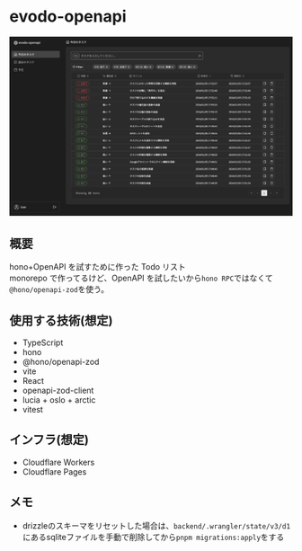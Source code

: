 # evodo-openapi

<img src="https://raw.githubusercontent.com/hwld/evodo-openapi/main/images/evodo-openapi.png" alt="screenshot">

## 概要

hono+OpenAPI を試すために作った Todo リスト  
monorepo で作ってるけど、OpenAPI を試したいから`hono RPC`ではなくて`@hono/openapi-zod`を使う。

## 使用する技術(想定)

- TypeScript
- hono
- @hono/openapi-zod
- vite
- React
- openapi-zod-client
- lucia + oslo + arctic
- vitest

## インフラ(想定)

- Cloudflare Workers
- Cloudflare Pages

## メモ

- drizzleのスキーマをリセットした場合は、`backend/.wrangler/state/v3/d1`にあるsqliteファイルを手動で削除してから`pnpm migrations:apply`をする
